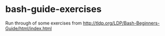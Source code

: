 # bash-guide-exercises
Run through of some exercises from http://tldp.org/LDP/Bash-Beginners-Guide/html/index.html
